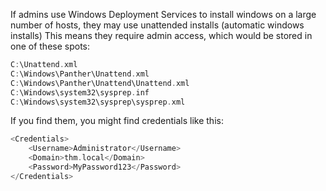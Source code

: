 If admins use Windows Deployment Services to install windows on a large number of hosts, they may use unattended installs (automatic windows installs)
This means they require admin access, which would be stored in one of these spots:
```C++
C:\Unattend.xml
C:\Windows\Panther\Unattend.xml
C:\Windows\Panther\Unattend\Unattend.xml
C:\Windows\system32\sysprep.inf
C:\Windows\system32\sysprep\sysprep.xml
```

If you find them, you might find credentials like this:
```C++
<Credentials>
    <Username>Administrator</Username>
    <Domain>thm.local</Domain>
    <Password>MyPassword123</Password>
</Credentials>
```
